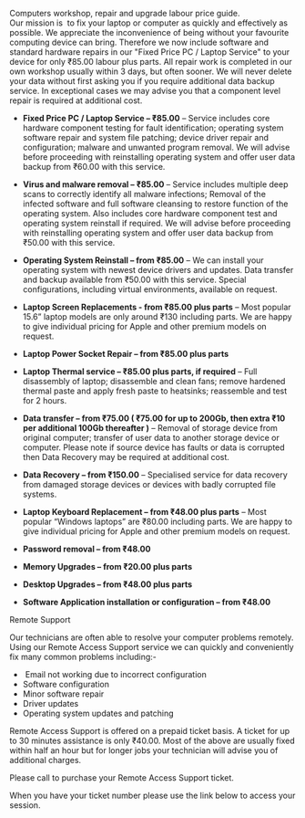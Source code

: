 Computers workshop, repair and upgrade labour price guide.  
Our mission is  to fix your laptop or computer as quickly and effectively as possible. We appreciate the inconvenience of being without your favourite computing device can bring. Therefore we now include software and standard hardware repairs in our "Fixed Price PC / Laptop Service" to your device for only ₹85.00 labour plus parts. All repair work is completed in our own workshop usually within 3 days, but often sooner. We will never delete your data without first asking you if you require additional data backup service. In exceptional cases we may advise you that a component level repair is required at additional cost.

- **Fixed Price PC / Laptop Service – ₹85.00** – Service includes core hardware component testing for fault identification; operating system software repair and system file patching; device driver repair and configuration; malware and unwanted program removal. We will advise before proceeding with reinstalling operating system and offer user data backup from ₹60.00 with this service.
  
- **Virus and malware removal – ₹85.00** – Service includes multiple deep scans to correctly identify all malware infections; Removal of the infected software and full software cleansing to restore function of the operating system. Also includes core hardware component test and operating system reinstall if required. We will advise before proceeding with reinstalling operating system and offer user data backup from ₹50.00 with this service.
  
- **Operating System Reinstall – from ₹85.00** – We can install your operating system with newest device drivers and updates. Data transfer and backup available from ₹50.00 with this service. Special configurations, including virtual environments, available on request.
  
- **Laptop Screen Replacements - from ₹85.00 plus parts** – Most popular 15.6” laptop models are only around ₹130 including parts. We are happy to give individual pricing for Apple and other premium models on request.
  
- **Laptop Power Socket Repair – from ₹85.00 plus parts**
  
- **Laptop Thermal service – ₹85.00 plus parts, if required** – Full disassembly of laptop; disassemble and clean fans; remove hardened thermal paste and apply fresh paste to heatsinks; reassemble and test for 2 hours.
  
- **Data transfer – from ₹75.00 ( ₹75.00 for up to 200Gb, then extra ₹10 per additional 100Gb thereafter )** – Removal of storage device from original computer; transfer of user data to another storage device or computer. Please note if source device has faults or data is corrupted then Data Recovery may be required at additional cost.
  
- **Data Recovery – from ₹150.00** – Specialised service for data recovery from damaged storage devices or devices with badly corrupted file systems.
  
- **Laptop Keyboard Replacement – from ₹48.00 plus parts** – Most popular “Windows laptops” are ₹80.00 including parts. We are happy to give individual pricing for Apple and other premium models on request.
  
- **Password removal – from ₹48.00**
  
- **Memory Upgrades – from ₹20.00 plus parts**
  
- **Desktop Upgrades – from ₹48.00 plus parts**
  
- **Software Application installation or configuration – from ₹48.00**

Remote Support

Our technicians are often able to resolve your computer problems remotely. Using our Remote Access Support service we can quickly and conveniently fix many common problems including:-

-  Email not working due to incorrect configuration
- Software configuration
- Minor software repair
- Driver updates
- Operating system updates and patching

Remote Access Support is offered on a prepaid ticket basis. A ticket for up to 30 minutes assistance is only ₹40.00. Most of the above are usually fixed within half an hour but for longer jobs your technician will advise you of additional charges.

Please call to purchase your Remote Access Support ticket.

When you have your ticket number please use the link below to access your session.
